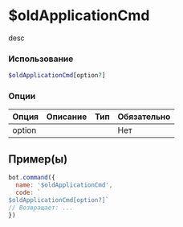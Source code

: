 # $oldApplicationCmd
desc
### Использование
```php
$oldApplicationCmd[option?]
```

### Опции

| Опция | Описание | Тип | Обязательно |
|--------|-------------|------|----------|
| option |  |  | Нет |  
## Пример(ы)

```javascript
bot.command({
  name: '$oldApplicationCmd',
  code: `
$oldApplicationCmd[option?]`
// Возвращает: ...
})
```